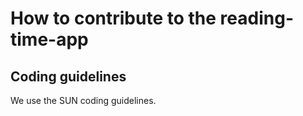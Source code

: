 # How to contribute to the reading-time-app

## Coding guidelines
We use the SUN coding guidelines.
